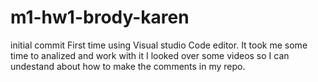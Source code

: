 # m1-hw1-brody-karen
initial commit
First time using Visual studio Code editor. It took me some time to analized and work with it
I looked over some videos so I can undestand about how to make the comments in my repo. 
